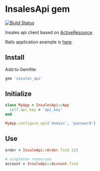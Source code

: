 # InsalesApi gem

[![Build Status](https://secure.travis-ci.org/insales/insales_api.png?branch=master)](http://travis-ci.org/insales/insales_api)

Insales api client based on [ActiveResource](https://github.com/rails/activeresource).

Rails application example is [here](https://github.com/insales/insales_app).

## Install

Add to Gemfile:

```ruby
gem 'insales_api'
```

## Initialize

```ruby
class MyApp < InsalesApi::App
  self.api_key = 'api_key'
end

MyApp.configure_api('domain', 'password')
```

## Use

```ruby
order = InsaleApi::Order.find 123

# singleton resources
account = InsaleApi::Account.find
```
